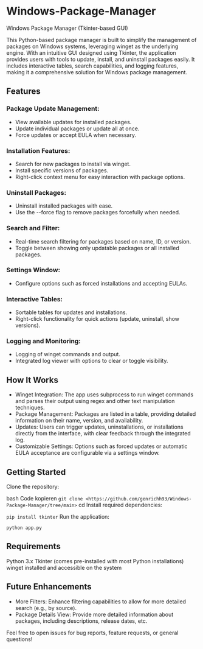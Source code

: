 # Windows-Package-Manager
Windows Package Manager (Tkinter-based GUI)

This Python-based package manager is built to simplify the management of packages on Windows systems, leveraging winget as the underlying engine. With an intuitive GUI designed using Tkinter, the application provides users with tools to update, install, and uninstall packages easily. It includes interactive tables, search capabilities, and logging features, making it a comprehensive solution for Windows package management.

## Features
### Package Update Management:

- View available updates for installed packages.
- Update individual packages or update all at once.
- Force updates or accept EULA when necessary.

### Installation Features:

- Search for new packages to install via winget.
- Install specific versions of packages.
- Right-click context menu for easy interaction with package options.

### Uninstall Packages:

- Uninstall installed packages with ease.
- Use the --force flag to remove packages forcefully when needed.

### Search and Filter:

- Real-time search filtering for packages based on name, ID, or version.
- Toggle between showing only updatable packages or all installed packages.

### Settings Window:

- Configure options such as forced installations and accepting EULAs.

### Interactive Tables:

- Sortable tables for updates and installations.
- Right-click functionality for quick actions (update, uninstall, show versions).

### Logging and Monitoring:

- Logging of winget commands and output.
- Integrated log viewer with options to clear or toggle visibility.

## How It Works
- Winget Integration: The app uses subprocess to run winget commands and parses their output using regex and other text manipulation techniques.
- Package Management: Packages are listed in a table, providing detailed information on their name, version, and availability.
- Updates: Users can trigger updates, uninstallations, or installations directly from the interface, with clear feedback through the integrated log.
- Customizable Settings: Options such as forced updates or automatic EULA acceptance are configurable via a settings window.

## Getting Started
Clone the repository:

bash
Code kopieren
`git clone <https://github.com/genrichh93/Windows-Package-Manager/tree/main>`
cd <repository>
Install required dependencies:


`pip install tkinter`
Run the application:


`python app.py`


## Requirements
Python 3.x
Tkinter (comes pre-installed with most Python installations)
winget installed and accessible on the system

## Future Enhancements
- More Filters: Enhance filtering capabilities to allow for more detailed search (e.g., by source).
- Package Details View: Provide more detailed information about packages, including descriptions, release dates, etc.


Feel free to open issues for bug reports, feature requests, or general questions!
